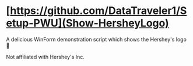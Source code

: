 # [https://github.com/DataTraveler1/Setup-PWU](Show-HersheyLogo)
A delicious WinForm demonstration script which shows the Hershey's logo 🍫

Not affiliated with Hershey's Inc.
